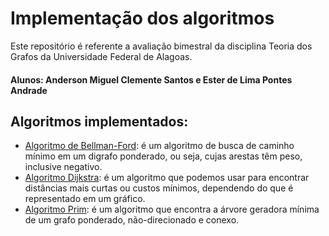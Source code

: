 # Implementação dos algoritmos

Este repositório é referente a avaliação bimestral da disciplina Teoria dos Grafos da Universidade Federal de Alagoas. 

#### Alunos: Anderson Miguel Clemente Santos e Ester de Lima Pontes Andrade

## Algoritmos implementados:
- [Algoritmo de Bellman-Ford](https://github.com/Esterdelima/graphs_algs/blob/master/AB2-grafo/bellman-ford.cpp): é um algoritmo de busca de caminho mínimo em um digrafo ponderado, ou seja, cujas arestas têm peso, inclusive negativo.
- [Algoritmo Dijkstra](https://github.com/Esterdelima/graphs_algs/tree/master/dijkstra): é um algoritmo que podemos usar para encontrar distâncias mais curtas ou custos mínimos, dependendo do que é representado em um gráfico.
- [Algoritmo Prim](https://github.com/Esterdelima/graphs_algs/tree/master/prim):  é um algoritmo que encontra a árvore geradora mínima de um grafo ponderado, não-direcionado e conexo.